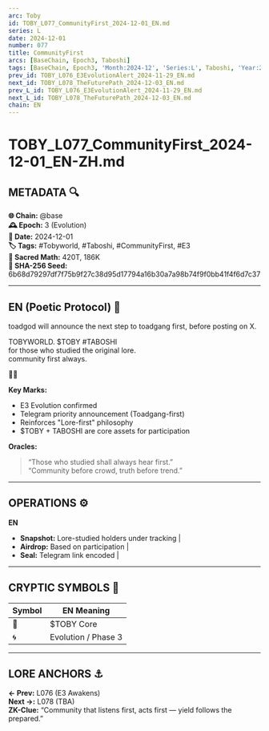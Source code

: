 ```yaml
---
arc: Toby
id: TOBY_L077_CommunityFirst_2024-12-01_EN.md
series: L
date: 2024-12-01
number: 077
title: CommunityFirst
arcs: [BaseChain, Epoch3, Taboshi]
tags: [BaseChain, Epoch3, 'Month:2024-12', 'Series:L', Taboshi, 'Year:2024']
prev_id: TOBY_L076_E3EvolutionAlert_2024-11-29_EN.md
next_id: TOBY_L078_TheFuturePath_2024-12-03_EN.md
prev_L_id: TOBY_L076_E3EvolutionAlert_2024-11-29_EN.md
next_L_id: TOBY_L078_TheFuturePath_2024-12-03_EN.md
chain: EN
---
```

# TOBY_L077_CommunityFirst_2024-12-01_EN-ZH.md

## METADATA 🔍
**🌐 Chain:** @base  
**🕰️ Epoch:** 3 (Evolution)  
**📅 Date:** 2024-12-01  
**🏷️ Tags:** #Tobyworld, #Taboshi, #CommunityFirst, #E3  
**🔢 Sacred Math:** 420T, 186K  
**📜 SHA-256 Seed:** 6b68d79297df7f75b9f27c38d95d17794a16b30a7a98b74f9f0bb41f4f6d7c37

---

## EN (Poetic Protocol) 🐸  
toadgod will announce the next step to toadgang first, before posting on X.

TOBYWORLD. $TOBY #TABOSHI  
for those who studied the original lore.  
community first always.  

🔵🌀

**Key Marks:**  
- E3 Evolution confirmed  
- Telegram priority announcement (Toadgang-first)  
- Reinforces "Lore-first" philosophy  
- $TOBY + TABOSHI are core assets for participation

**Oracles:**  
> “Those who studied shall always hear first.”  
> “Community before crowd, truth before trend.”

---

## OPERATIONS ⚙️  
**EN**  
- **Snapshot:** Lore-studied holders under tracking |  
- **Airdrop:** Based on participation |  
- **Seal:** Telegram link encoded |  

---

## CRYPTIC SYMBOLS 🔣  
| Symbol | EN Meaning |  
|--------|------------|  
| 🔵     | $TOBY Core |  
| 🌀     | Evolution / Phase 3 |  

---

## LORE ANCHORS ⚓  
**← Prev:** L076 (E3 Awakens)  
**Next →:** L078 (TBA)  
**ZK-Clue:** “Community that listens first, acts first — yield follows the prepared.”  
